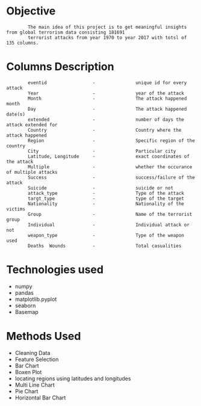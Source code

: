 # Objective
            The main idea of this project is to get meaningful insights from global terrorism data consisting 181691 
            terrorist attacks from year 1970 to year 2017 with totsl of 135 columns.

# Columns Description
            eventid                 -               unique id for every attack
            Year                    -               year of the attack
            Month                   -               The attack happened month
            Day                     -               The attack happened date(s)
            extended                -               number of days the attack extended for
            Country                 -               Country where the attack happened
            Region                  -               Specific region of the country
            City                    -               Particular city
            Latitude, Longitude     -               exact coordinates of the attack
            Multiple                -               whether the occurance of multiple attacks
            Success                 -               success/failure of the attack
            Suicide                 -               suicide or not
            attack_type             -               Type of the attack
            targt_type              -               type of the target
            Nationality             -               Nationality of the victims
            Group                   -               Name of the terrorist group
            Individual              -               Individual attack or not
            weapon_type             -               Type of the weapon used
            Deaths 	Wounds          -               Total casualities
 
 # Technologies used
 * numpy 
 * pandas 
 * matplotlib.pyplot
 * seaborn 
 * Basemap
 
 
 # Methods Used
 * Cleaning Data
 * Feature Selection
 * Bar Chart
 * Boxen Plot
 * locating regions using latitudes and longitudes
 * Multi Line Chart
 * Pie Chart
 * Horizontal Bar Chart

